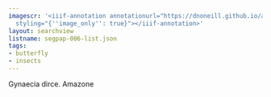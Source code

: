 ```yaml
---
imagescr: '<iiif-annotation annotationurl="https://dnoneill.github.io/annotate/annotations/segpap-006-1.json"
  styling="{''image_only'': true}"></iiif-annotation>'
layout: searchview
listname: segpap-006-list.json
tags:
- butterfly
- insects
---
```

Gynaecia dirce. Amazone